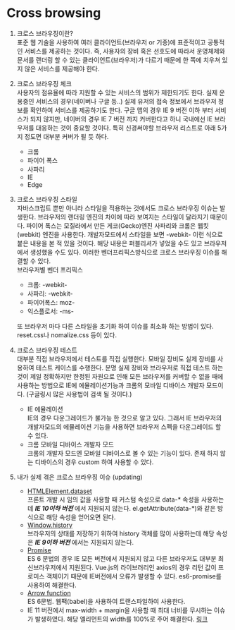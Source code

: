 # Cross browsing

1. 크로스 브라우징이란?  
표준 웹 기술을 사용하여 여러 클라이언트(브라우저 or 기종)에 표준적이고 공통적인 서비스를 제공하는 것이다. 즉, 사용자의 장비 혹은 선호도에 따라서 운영체제와 문서를 랜더링 할 수 있는 클라이언트(브라우저)가 다르기 때문에 한 쪽에 치우쳐 있지 않은 서비스를 제공해야 한다.

2. 크로스 브라우징 체크  
사용자의 점유율에 따라 지원할 수 있는 서비스의 범위가 제한되기도 한다. 실제 운용중인 서비스의 경우(네이버나 구글 등..) 실제 유저의 접속 정보에서 브라우저 정보를 확인하여 서비스를 제공하기도 한다. 구글 맵의 경우 IE 9 버전 이하 부터 서비스가 되지 않지만, 네이버의 경우 IE 7 버전 까지 커버한다고 하니 국내에선 IE 브라우저를 대응하는 것이 중요할 것이다. 특히 신경써야할 브라우저 리스트로 아래 5가지 정도면 대부분 커버가 될 듯 하다.
    - 크롬
    - 파이어 폭스
    - 사파리
    - IE
    - Edge

3. 크로스 브라우징 스타일  
자바스크립트 뿐만 아니라 스타일을 적용하는 것에서도 크로스 브라우징 이슈는 발생한다. 브라우저의 랜더링 엔진의 차이에 따라 보여지는 스타일이 달라지기 때문이다. 파이어 폭스는 모질라에서 만든 게코(Gecko)엔진 사파리와 크롬은 웹킷(webkit) 엔진을 사용한다. 개발자모드에서 스타일을 보면 -webkit- 이런 식으로 붙은 내용을 본 적 있을 것이다. 해당 내용은 퍼블리셔가 넣었을 수도 있고 브라우저에서 생성했을 수도 있다. 이러한 벤더프리픽스방식으로 크로스 브라우징 이슈를 해결할 수 있다.  
브라우저별 벤더 프리픽스
    - 크롬: -webkit-
    - 사파리: -webkit-
    - 파이어폭스: moz-
    - 익스플로서: -ms-

    또 브라우저 마다 다른 스타일을 초기화 하여 이슈를 최소화 하는 방법이 있다. reset.css나 nomalize.css 등이 있다.

4. 크로스 브라우징 테스트  
대부분 직접 브라우저에서 테스트를 직접 실행한다. 모바일 장비도 실제 장비를 사용하여 테스트 케이스를 수행한다. 분명 실제 장비와 브라우저로 직접 테스트 하는 것이 제일 정확하지만 한정된 자원으로 인해 모든 브라우저를 커버할 수 없을 때에 사용하는 방법으로 IE에 에뮬레이션기능과 크롬의 모바일 디바이스 개발자 모드이다. (구글링시 많은 사용법이 검색 될 것이다.)
    - IE 에뮬레이션  
    IE의 경우 다운그레이드가 불가능 한 것으로 알고 있다. 그래서 IE 브라우저의 개발자모드의 에뮬레이션 기능을 사용하면 브라우저 스펙을 다운그레이드 할 수 있다.
    - 크롬 모바일 디바이스 개발자 모드  
    크롬의 개발자 모드엔 모바일 디바이스로 볼 수 있는 기능이 있다. 존재 하지 않는 디바이스의 경우 custom 하여 사용할 수 있다.

5. 내가 실제 겪은 크로스 브라우징 이슈 (updating)  
    - [HTMLElement.dataset](https://developer.mozilla.org/ko/docs/Web/API/HTMLElement/dataset)  
    프론트 개발 시 임의 값을 사용할 때 커스텀 속성으로 data-* 속성을 사용하는데 ***IE 10이하 버전*** 에서 지원되지 않는다. el.getAttribute(data-*)와 같은 방식으로 해당 속성을 얻어오면 된다.
    - [Window.history](https://developer.mozilla.org/ko/docs/Web/API/History_API)  
    브라우저의 상태를 저장하기 위하여 history 객체를 많이 사용하는데 해당 속성은 ***IE 9이하 버전*** 에서는 지원되지 않는다. 
    - [Promise](https://developer.mozilla.org/ko/docs/Web/JavaScript/Reference/Global_Objects/Promise)  
    ES 6 문법의 경우 IE 모든 버전에서 지원되지 않고 다른 브라우저도 대부분 최신브라우저에서 지원된다. Vue.js의 라이브러리인 axios의 경우 리턴 값이 프로미스 객체이기 때문에 IE버전에서 오류가 발생할 수 있다. es6-promise를 사용하여 해결한다.
    - [Arrow function](https://developer.mozilla.org/ko/docs/Web/JavaScript/Reference/Functions/%EC%95%A0%EB%A1%9C%EC%9A%B0_%ED%8E%91%EC%85%98)  
    ES 6문법. 웹팩(babel)을 사용하여 트랜스파일하여 사용한다.
    - IE 11 버전에서 max-width + margin을 사용할 때 최대 너비를 무시하는 이슈가 발생하였다. 해당 엘리먼트의 width를 100%로 주어 해결한다. [링크](https://codepen.io/alexandrecanijo/pen/gKvmLp)